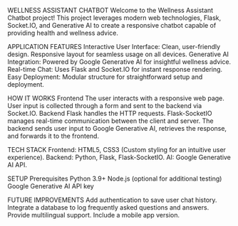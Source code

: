 WELLNESS ASSISTANT CHATBOT
Welcome to the Wellness Assistant Chatbot project! This project leverages modern web technologies, Flask, Socket.IO, and Generative AI to create a responsive chatbot capable of providing health and wellness advice.


APPLICATION FEATURES
Interactive User Interface:
Clean, user-friendly design.
Responsive layout for seamless usage on all devices.
Generative AI Integration:
Powered by Google Generative AI for insightful wellness advice.
Real-time Chat:
Uses Flask and Socket.IO for instant response rendering.
Easy Deployment:
Modular structure for straightforward setup and deployment.


HOW IT WORKS
Frontend
The user interacts with a responsive web page.
User input is collected through a form and sent to the backend via Socket.IO.
Backend
Flask handles the HTTP requests.
Flask-SocketIO manages real-time communication between the client and server.
The backend sends user input to Google Generative AI, retrieves the response, and forwards it to the frontend.


TECH STACK
Frontend:
HTML5, CSS3 (Custom styling for an intuitive user experience).
Backend:
Python, Flask, Flask-SocketIO.
AI:
Google Generative AI API.


SETUP
Prerequisites
Python 3.9+
Node.js (optional for additional testing)
Google Generative AI API key


FUTURE IMPROVEMENTS
Add authentication to save user chat history.
Integrate a database to log frequently asked questions and answers.
Provide multilingual support.
Include a mobile app version.
